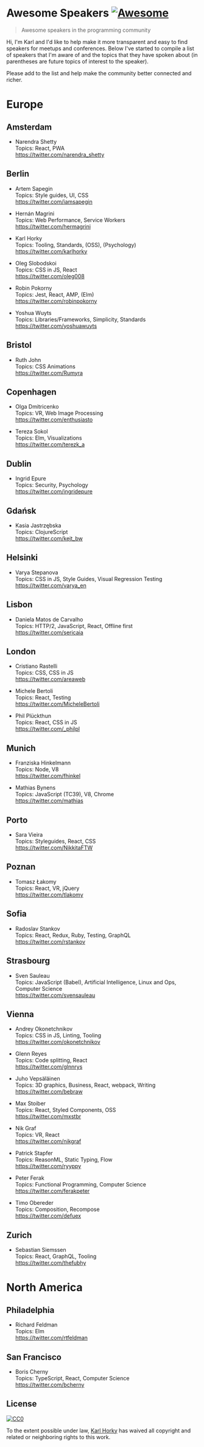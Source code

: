 # Awesome Speakers [![Awesome](https://awesome.re/badge.svg)](https://awesome.re)


> Awesome speakers in the programming community

Hi, I'm Karl and I'd like to help make it more transparent and easy to find speakers for meetups and conferences. Below I've started to compile a list of speakers that I'm aware of and the topics that they have spoken about (in parentheses are future topics of interest to the speaker).

Please add to the list and help make the community better connected and richer.

# Europe

## Amsterdam

* Narendra Shetty  
Topics: React, PWA  
https://twitter.com/narendra_shetty

## Berlin

* Artem Sapegin  
Topics: Style guides, UI, CSS  
https://twitter.com/iamsapegin

* Hernán Magrini  
Topics: Web Performance, Service Workers  
https://twitter.com/hermagrini

* Karl Horky  
Topics: Tooling, Standards, (OSS), (Psychology)  
https://twitter.com/karlhorky

* Oleg Slobodskoi  
Topics: CSS in JS, React  
https://twitter.com/oleg008

* Robin Pokorny  
Topics: Jest, React, AMP, (Elm)  
https://twitter.com/robinpokorny

* Yoshua Wuyts  
Topics: Libraries/Frameworks, Simplicity, Standards  
https://twitter.com/yoshuawuyts

## Bristol

* Ruth John  
Topics: CSS Animations  
https://twitter.com/Rumyra

## Copenhagen

* Olga Dmitricenko  
Topics: VR, Web Image Processing  
https://twitter.com/enthusiasto

* Tereza Sokol  
Topics: Elm, Visualizations  
https://twitter.com/terezk_a

## Dublin

* Ingrid Epure  
Topics: Security, Psychology  
https://twitter.com/ingridepure

## Gdańsk

* Kasia Jastrzębska  
Topics: ClojureScript  
https://twitter.com/kejt_bw

## Helsinki

* Varya Stepanova  
Topics: CSS in JS, Style Guides, Visual Regression Testing  
https://twitter.com/varya_en

## Lisbon

* Daniela Matos de Carvalho  
Topics: HTTP/2, JavaScript, React, Offline first  
https://twitter.com/sericaia

## London

* Cristiano Rastelli  
Topics: CSS, CSS in JS  
https://twitter.com/areaweb

* Michele Bertoli  
Topics: React, Testing  
https://twitter.com/MicheleBertoli

* Phil Plückthun  
Topics: React, CSS in JS  
https://twitter.com/_philpl

## Munich

* Franziska Hinkelmann  
Topics: Node, V8  
https://twitter.com/fhinkel

* Mathias Bynens  
Topics: JavaScript (TC39), V8, Chrome  
https://twitter.com/mathias

## Porto

* Sara Vieira  
Topics: Styleguides, React, CSS  
https://twitter.com/NikkitaFTW

## Poznan

* Tomasz Łakomy  
Topics: React, VR, jQuery  
https://twitter.com/tlakomy

## Sofia

* Radoslav Stankov  
Topics: React, Redux, Ruby, Testing, GraphQL  
https://twitter.com/rstankov

## Strasbourg

* Sven Sauleau  
Topics: JavaScript (Babel), Artificial Intelligence, Linux and Ops, Computer Science  
https://twitter.com/svensauleau

## Vienna

* Andrey Okonetchnikov  
Topics: CSS in JS, Linting, Tooling  
https://twitter.com/okonetchnikov

* Glenn Reyes  
Topics: Code splitting, React  
https://twitter.com/glnnrys

* Juho Vepsäläinen  
Topics: 3D graphics, Business, React, webpack, Writing  
https://twitter.com/bebraw

* Max Stoiber  
Topics: React, Styled Components, OSS  
https://twitter.com/mxstbr

* Nik Graf  
Topics: VR, React  
https://twitter.com/nikgraf

* Patrick Stapfer  
Topics: ReasonML, Static Typing, Flow  
https://twitter.com/ryyppy

* Peter Ferak  
Topics: Functional Programming, Computer Science  
https://twitter.com/ferakpeter

* Timo Obereder  
Topics: Composition, Recompose  
https://twitter.com/defuex


## Zurich

* Sebastian Siemssen  
Topics: React, GraphQL, Tooling  
https://twitter.com/thefubhy

# North America

## Philadelphia

* Richard Feldman  
Topics: Elm  
https://twitter.com/rtfeldman

## San Francisco

* Boris Cherny  
Topics: TypeScript, React, Computer Science  
https://twitter.com/bcherny

## License

[![CC0](http://i.creativecommons.org/p/zero/1.0/88x31.png)](http://creativecommons.org/publicdomain/zero/1.0/)

To the extent possible under law, [Karl Horky](https://github.com/karlhorky) has waived all copyright and related or neighboring rights to this work.
